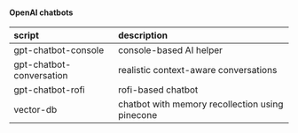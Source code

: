 #### OpenAI chatbots

| script                   | description                                     |
|:-------------------------|:------------------------------------------------|
| gpt-chatbot-console      | console-based AI helper                         |
| gpt-chatbot-conversation | realistic context-aware conversations           |
| gpt-chatbot-rofi         | rofi-based chatbot                              |
| vector-db                | chatbot with memory recollection using pinecone |
